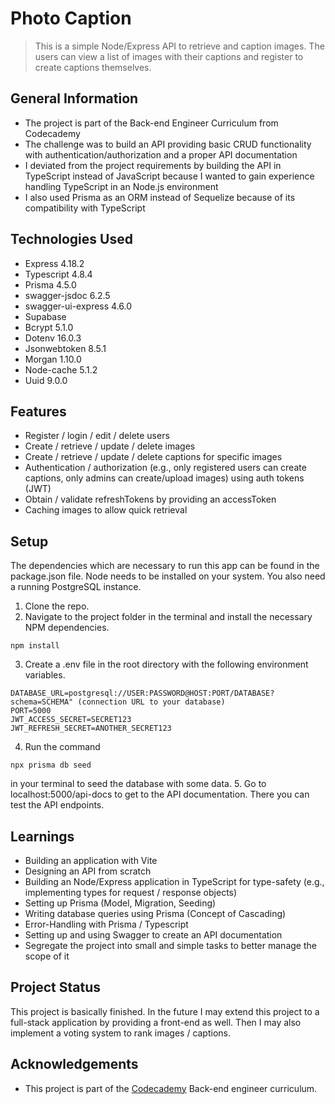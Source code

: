# Photo Caption
> This is a simple Node/Express API to retrieve and caption images. The users can view a list of images with their captions and register to create captions themselves.



## General Information
- The project is part of the Back-end Engineer Curriculum from Codecademy
- The challenge was to build an API providing basic CRUD functionality with authentication/authorization and a proper API documentation
- I deviated from the project requirements by building the API in TypeScript instead of JavaScript because I wanted to gain experience handling TypeScript in an Node.js environment
- I also used Prisma as an ORM instead of Sequelize because of its compatibility with TypeScript



## Technologies Used
- Express 4.18.2
- Typescript 4.8.4
- Prisma 4.5.0
- swagger-jsdoc 6.2.5
- swagger-ui-express 4.6.0
- Supabase
- Bcrypt 5.1.0
- Dotenv 16.0.3
- Jsonwebtoken 8.5.1
- Morgan 1.10.0
- Node-cache 5.1.2
- Uuid 9.0.0



## Features
- Register / login / edit / delete users
- Create / retrieve / update / delete images
- Create / retrieve / update / delete captions for specific images
- Authentication / authorization (e.g., only registered users can create captions, only admins can create/upload images) using auth tokens (JWT)
- Obtain / validate refreshTokens by providing an accessToken
- Caching images to allow quick retrieval



## Setup
The dependencies which are necessary to run this app can be found in the package.json file. Node needs to be installed on your system. You also need a running PostgreSQL instance.

1. Clone the repo.
2. Navigate to the project folder in the terminal and install the necessary NPM dependencies.
```
npm install
```
3. Create a .env file in the root directory with the following environment variables.
```
DATABASE_URL=postgresql://USER:PASSWORD@HOST:PORT/DATABASE?schema=SCHEMA" (connection URL to your database)
PORT=5000
JWT_ACCESS_SECRET=SECRET123
JWT_REFRESH_SECRET=ANOTHER_SECRET123
```
4. Run the command
```
npx prisma db seed
```
in your terminal to seed the database with some data.
5. Go to localhost:5000/api-docs to get to the API documentation. There you can test the API endpoints.



## Learnings
- Building an application with Vite
- Designing an API from scratch
- Building an Node/Express application in TypeScript for type-safety (e.g., implementing types for request / response objects)
- Setting up Prisma (Model, Migration, Seeding)
- Writing database queries using Prisma (Concept of Cascading)
- Error-Handling with Prisma / Typescript
- Setting up and using Swagger to create an API documentation
- Segregate the project into small and simple tasks to better manage the scope of it



## Project Status
This project is basically finished. In the future I may extend this project to a full-stack application by providing a front-end as well. Then I may also implement a voting system to rank images / captions.



## Acknowledgements
- This project is part of the [Codecademy](https://www.codecademy.com) Back-end engineer curriculum.



